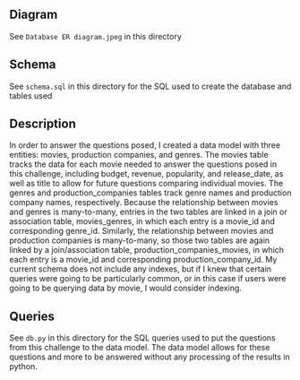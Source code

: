 ## Diagram
See `Database ER diagram.jpeg` in this directory

## Schema
See `schema.sql` in this directory for the SQL used to create the database and tables used

## Description
In order to answer the questions posed, I created a data model with three entities: movies, production companies, and genres. The movies table tracks the data for each movie needed to answer the questions posed in this challenge, including budget, revenue, popularity, and release_date, as well as title to allow for future questions comparing individual movies. The genres and production_companies tables track genre names and production company names, respectively. Because the relationship between movies and genres is many-to-many, entries in the two tables are linked in a join or association table, movies_genres, in which each entry is a movie_id and corresponding genre_id. Similarly, the relationship between movies and production companies is many-to-many, so those two tables are again linked by a join/association table, production_companies_movies, in which each entry is a movie_id and corresponding production_company_id. My current schema does not include any indexes, but if I knew that certain queries were going to be particularly common, or in this case if users were going to be querying data by movie, I would consider indexing.

## Queries
See `db.py` in this directory for the SQL queries used to put the questions from this challenge to the data model. The data model allows for these questions and more to be answered without any processing of the results in python.